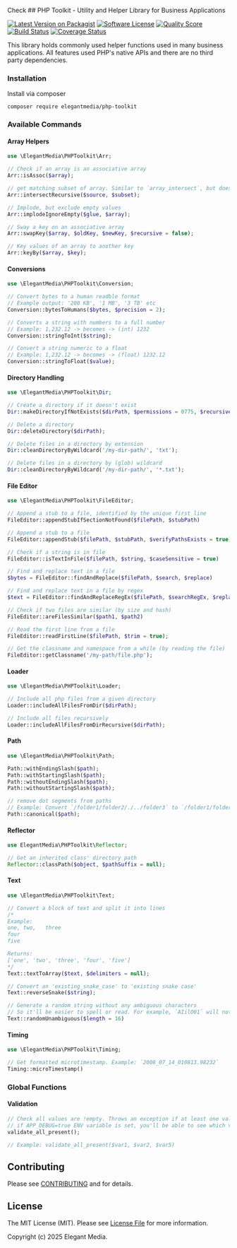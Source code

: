  Check ## PHP Toolkit - Utility and Helper Library for Business Applications

[![Latest Version on Packagist][ico-version]][link-packagist]
[![Software License][ico-license]](LICENSE.md)
[![Quality Score][ico-code-quality]][link-code-quality]
[![Build Status][ico-travis]][link-travis]
[![Coverage Status][ico-scrutinizer]][link-scrutinizer]

This library holds commonly used helper functions used in many business applications. All features used PHP's native APIs and there are no third party dependencies.

### Installation

Install via composer

```
composer require elegantmedia/php-toolkit
```

### Available Commands

#### Array Helpers

``` php
use \ElegantMedia\PHPToolkit\Arr;

// Check if an array is an associative array
Arr::isAssoc($array);

// get matching subset of array. Similar to `array_intersect`, but does recursively.
Arr::intersectRecursive($source, $subset);

// Implode, but exclude empty values
Arr::implodeIgnoreEmpty($glue, $array);

// Sway a key on an associative array
Arr::swapKey($array, $oldKey, $newKey, $recursive = false);

// Key values of an array to another key
Arr::keyBy($array, $key);
```

#### Conversions

``` php
use \ElegantMedia\PHPToolkit\Conversion;

// Convert bytes to a human readble format
// Example output: '200 KB', '1 MB', '3 TB' etc
Conversion::bytesToHumans($bytes, $precision = 2);

// Converts a string with numbers to a full number
// Example: 1,232.12 -> becomes -> (int) 1232
Conversion::stringToInt($string);

// Convert a string numeric to a float
// Example: 1,232.12 -> becomes -> (float) 1232.12
Conversion::stringToFloat($value);
```

#### Directory Handling

``` php
use \ElegantMedia\PHPToolkit\Dir;

// Create a directory if it doesn't exist
Dir::makeDirectoryIfNotExists($dirPath, $permissions = 0775, $recursive = true);

// Delete a directory
Dir::deleteDirectory($dirPath);

// Delete files in a directory by extension
Dir::cleanDirectoryByWildcard('/my-dir-path/', 'txt');

// Delete files in a directory by (glob) wildcard
Dir::cleanDirectoryByWildcard('/my-dir-path/', '*.txt');
```

#### File Editor

``` php
use \ElegantMedia\PHPToolkit\FileEditor;

// Append a stub to a file, identified by the unique first line
FileEditor::appendStubIfSectionNotFound($filePath, $stubPath)

// Append a stub to a file
FileEditor::appendStub($filePath, $stubPath, $verifyPathsExists = true)

// Check if a string is in file
FileEditor::isTextInFile($filePath, $string, $caseSensitive = true)

// Find and replace text in a file
$bytes = FileEditor::findAndReplace($filePath, $search, $replace)

// Find and replace text in a file by regex
$text = FileEditor::findAndReplaceRegEx($filePath, $searchRegEx, $replaceRegEx)

// Check if two files are similar (by size and hash)
FileEditor::areFilesSimilar($path1, $path2)

// Read the first line from a file
FileEditor::readFirstLine($filePath, $trim = true);

// Get the classname and namespace from a while (by reading the file)
FileEditor::getClassname('/my-path/file.php');
```


#### Loader

``` php
use \ElegantMedia\PHPToolkit\Loader;

// Include all php files from a given directory
Loader::includeAllFilesFromDir($dirPath);

// Include all files recursively
Loader::includeAllFilesFromDirRecursive($dirPath);
```

#### Path

``` php
use \ElegantMedia\PHPToolkit\Path;

Path::withEndingSlash($path);
Path::withStartingSlash($path);
Path::withoutEndingSlash($path);
Path::withoutStartingSlash($path);

// remove dot segments from paths
// Example: Convert `/folder1/folder2/./../folder3` to `/folder1/folder3`
Path::canonical($path);
```

#### Reflector

``` php
use ElegantMedia\PHPToolkit\Reflector;

// Get an inherited class' directory path
Reflector::classPath($object, $pathSuffix = null);
```

#### Text

``` php
use \ElegantMedia\PHPToolkit\Text;

// Convert a block of text and split it into lines
/*
Example:
one, two,   three
four
five

Returns:
['one', 'two', 'three', 'four', 'five']
*/
Text::textToArray($text, $delimiters = null);

// Convert an 'existing_snake_case' to 'existing snake case'
Text::reverseSnake($string);

// Generate a random string without any ambiguous characters
// So it'll be easier to spell or read. For example, `AIilO01` will not be generated.
Text::randomUnambiguous($length = 16)
```

#### Timing
``` php
use \ElegantMedia\PHPToolkit\Timing;

// Get formatted microtimestamp. Example: `2008_07_14_010813.98232`
Timing::microTimestamp()
```

### Global Functions

#### Validation

``` php
// Check all values are !empty. Throws an exception if at least one value is empty
// if APP_DEBUG=true ENV variable is set, you'll be able to see which variable was missing
validate_all_present();

// Example: validate_all_present($var1, $var2, $var5)
```


## Contributing

Please see [CONTRIBUTING](CONTRIBUTING.md) and for details.

## License

The MIT License (MIT). Please see [License File](LICENSE.md) for more information.

Copyright (c) 2025 Elegant Media.

[ico-version]: https://img.shields.io/packagist/v/elegantmedia/php-toolkit.svg?style=flat-square
[ico-license]: https://img.shields.io/badge/license-MIT-brightgreen.svg?style=flat-square
[ico-code-quality]: https://img.shields.io/scrutinizer/g/elegantmedia/php-toolkit.svg?style=flat-square
[ico-travis]: https://img.shields.io/travis/elegantmedia/php-toolkit/master.svg?style=flat-square
[ico-scrutinizer]: https://img.shields.io/scrutinizer/coverage/g/elegantmedia/php-toolkit.svg?style=flat-square
[link-packagist]: https://packagist.org/packages/elegantmedia/php-toolkit
[link-code-quality]: https://scrutinizer-ci.com/g/elegantmedia/php-toolkit
[link-travis]: https://travis-ci.org/elegantmedia/php-toolkit
[link-scrutinizer]: https://scrutinizer-ci.com/g/elegantmedia/php-toolkit/code-structure
